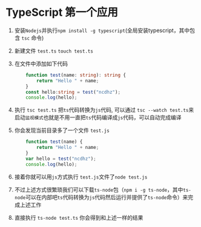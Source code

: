 # TypeScript 第一个应用

1. 安装`Nodejs`并执行`npm install -g typescript`(全局安装typescript，其中包含 `tsc` 命令)
2. 新建文件 `test.ts` `touch test.ts`
3. 在文件中添加如下代码

    ```ts
        function test(name: string): string {
            return "Hello " + name;
        }
        const hello:string = test("ncdhz");
        console.log(hello);
    ```

4. 执行 `tsc test.ts` 把`ts`代码转换为`js`代码, 可以通过 `tsc --watch test.ts`来启动`监视模式`也就是不用一直把`ts`代码编译成`js`代码，可以自动完成编译
5. 你会发现当前目录多了一个文件 `test.js`

    ```ts
        function test(name) {
            return "Hello " + name;
        }
        var hello = test("ncdhz");
        console.log(hello);
    ```

6. 接着你就可以用`js`方式执行 `test.js`文件了`node test.js`
7. 不过上述方式很繁琐我们可以下载`ts-node`包（`npm i -g ts-node`，其中`ts-node`可以在内部吧`ts`代码转换为`js`代码然后运行并提供了`ts-node`命令）来完成上述工作
8. 直接执行 `ts-node test.ts` 你会得到和上述一样的结果
